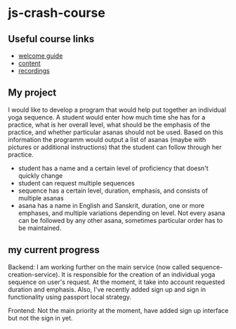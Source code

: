 # js-crash-course

## Useful course links
- [welcome guide](https://github.com/WTMBerlin/jscc-welcomeguide)
- [content](http://wtmberlin.com/javascript-crash-course/)
- [recordings](https://www.youtube.com/watch?v=xCr2v8I4x-I&list=PL9pDl_Oth4cqVnLrf5DCK4a_HhoAEhV4a)

## My project
I would like to develop a program that would help put together an individual yoga sequence. A student would enter how much time she has for a practice, what is her overall level, what should be the emphasis of the practice, and whether particular asanas should not be used. Based on this information the programm would output a list of asanas (maybe with pictures or additional instructions) that the student can follow through her practice.

- student has a name and a certain level of proficiency that doesn't quickly change
- student can request multiple sequences
- sequence has a certain level, duration, emphasis, and consists of multiple asanas
- asana has a name in English and Sanskrit, duration, one or more emphases, and multiple variations depending on level. Not every asana can be followed by any other asana, sometimes particular order has to be maintained.

## my current progress
Backend: I am working further on the main service (now called sequence-creation-service). It is responsible for the creation of an individual yoga sequence on user's request. At the moment, it take into account requested duration and emphasis. Also, I've recently added sign up and sign in functionality using passport local strategy.

Frontend: Not the main priority at the moment, have added sign up interface but not the sign in yet.
